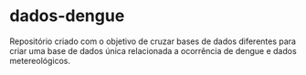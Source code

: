 # dados-dengue
Repositório criado com o objetivo de cruzar bases de dados diferentes para criar uma base de dados única relacionada a ocorrência de dengue e dados metereológicos.

